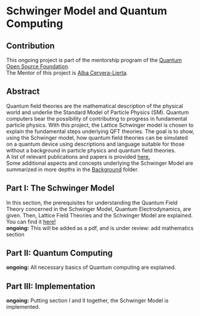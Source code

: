 # Schwinger Model and Quantum Computing
## Contribution
This ongoing project is part of the mentorship program of the [Quantum Open Source Foundation](https://qosf.org/).<br>
The Mentor of this project is [Alba Cervera-Lierta](https://albacl.github.io). <br> 
## Abstract
Quantum field theories are the mathematical description of the physical world and underlie the Standard Model of Particle Physics (SM). Quantum computers bear the possibility of contributing to progress in fundamental particle physics. With this project, the Lattice Schwinger model is chosen to explain the fundamental steps underlying QFT theories. The goal is to show, using the Schwinger model, how quantum field theories can be simulated on a quantum device using descriptions and language suitable for those without a background in particle physics and quantum field theories.<br>
A list of relevant publications and papers is provided [here.](https://github.com/akropf/SchwingerModel/blob/main/Papers/PaperList.md)<br>
Some additional aspects and concepts underlying the Schwinger Model are summarized in more depths in the [Background](https://github.com/akropf/SchwingerModel/blob/main/Background) folder. 
## Part I: The Schwinger Model
In this section, the prerequisites for understanding the Quantum Field Theory concerned in the Schwinger Model, Quantum Electrodynamics, are given. Then, Lattice Field Theories and the Schwinger Model are explained. You can find it [here!](https://github.com/akropf/SchwingerModel/blob/main/Part_I/SchwingerModel.md)<br>
**ongoing:** This will be added as a pdf, and is under review: add mathematics section
## Part II: Quantum Computing 
**ongoing:** All necessary basics of Quantum computing are explained.
## Part III: Implementation
**ongoing:** Putting section I and II together, the Schwinger Model is implemented.
